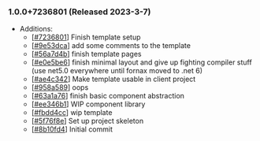 ### 1.0.0+7236801 (Released 2023-3-7)
* Additions:
    * [[#7236801](https://github.com/fslaborg/FsLab.Fornax/commit/7236801ba8a288b1628f4fd698d3578d72af4d39)] Finish template setup
    * [[#9e53dca](https://github.com/fslaborg/FsLab.Fornax/commit/9e53dcaacf26e9259d2feed1ebafabcc8e7d8bc4)] add some comments to the template
    * [[#56a7d4b](https://github.com/fslaborg/FsLab.Fornax/commit/56a7d4ba323e785ea463c46a7f720decf1d375ff)] finish template pages
    * [[#e0e5be6](https://github.com/fslaborg/FsLab.Fornax/commit/e0e5be6f589e255b8242b9c9e93ce5df529f22e9)] finish minimal layout and give up fighting compiler stuff (use net5.0 everywhere until fornax moved to .net 6)
    * [[#ae4c342](https://github.com/fslaborg/FsLab.Fornax/commit/ae4c342147fe56e25b271b0d82ccc389cb1c34ef)] Make template usable in client project
    * [[#958a589](https://github.com/fslaborg/FsLab.Fornax/commit/958a5894499503c3706e62fe3badfb4928fd0b9f)] oops
    * [[#63a1a76](https://github.com/fslaborg/FsLab.Fornax/commit/63a1a764c7d1484b1e914ee619390a066124497c)] finish basic component abstraction
    * [[#ee346b1](https://github.com/fslaborg/FsLab.Fornax/commit/ee346b14f9aa4fc8faac5adb21e718ce946dd487)] WIP component library
    * [[#fbdd4cc](https://github.com/fslaborg/FsLab.Fornax/commit/fbdd4cca60606bef4f1bce7a9cb4d47212c58b16)] wip template
    * [[#5f76f8e](https://github.com/fslaborg/FsLab.Fornax/commit/5f76f8ee3bf156a782adc560c112fbda7aae5de2)] Set up project skeleton
    * [[#8b10fd4](https://github.com/fslaborg/FsLab.Fornax/commit/8b10fd413a793b3022aa597df6ad0cfd23eb8cf2)] Initial commit

